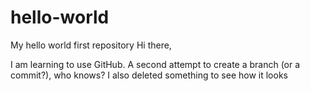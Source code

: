 # hello-world
My hello world first repository
Hi there,

I am learning to use GitHub. 
A second attempt to create a branch (or a commit?), who knows?
I also deleted something to see how it looks
